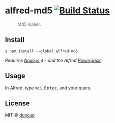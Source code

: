 # alfred-md5 [![Build Status](https://travis-ci.org/duncup/alfred-md5.svg?branch=master)](https://travis-ci.org/duncup/alfred-md5)

> Md5 maker.


## Install

```
$ npm install --global alfred-md5
```

*Requires [Node.js](https://nodejs.org) 4+ and the Alfred [Powerpack](https://www.alfredapp.com/powerpack/).*


## Usage

In Alfred, type `md5`, <kbd>Enter</kbd>, and your query.


## License

MIT © [duncup](http://github.com/duncup)
